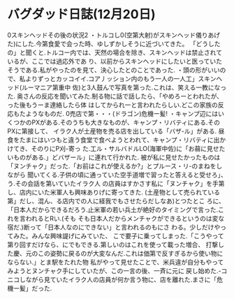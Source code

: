 # バグダッド日誌(12月20日)

0スキンヘッドその後の状況2
・トルコし0(空第大射)がスキンヘッド儀りあげた)にした.今第食愛で会った時、ゆしずかしそうに近づいてきた。
「どうしたの」と聞くと.トルコー内では、天然の場合を除き、スキンヘッドは禁止されているが、ここでは過応外であ
り、以前からスキンヘッドにしたいと医っていたそうである.私がやったのを見て、決心したとのことであった.
・頭の形がいいので、私よりずっとカッコイイ.コア丿ッション内のもう一人の一人工」スキンヘッド(ルーマニア第重中
佐)と3人鼓んで写真を第った.これは、笑える一教になった.
奥さんの反応を聞いてみた.制る物に話で話したら、「やめろーとわれたが、った後もうーま達絡したら体
はしてかられ一と言われたらしい.どこの家族の反応もたようなものだ.
0売店で第・・・(ドラゴン)危機ー髪!
・キャンプ辺にはいくつかのPXがある.そのうちも大きなものが、キャンプ・リバティにある.そのPXに第接して、
イラク人が土産物を売る店を出している「バザ-ル」がある.
昼食をたまにはいつもと違う食堂で食べようとわれて、キャンプ・リバティに出かけてき、そのりにP刈-寄っ
た.工ル・サルバドルLO(海軍中佐)に「お蒻に見せたいものがある.」どバザール」に連れて行かれた.
被が私に見せたかったものは「ヌンチャク」だった.「お前はこれが使えるか?」とプルース・リ-のまねをしながら
聞いてくる.子供の頃に通っていた空手道増で習ったと答えると受せろ」、う.その会話を第いていたイラク人
の店員はすかさす私に「ヌンチャク」を手第し、店内にいた米軍人も興味ありげに寄ってきた.
(土産物として売られている第」だし、混ん、る店内での人に経我でもさせたらだしなあ)とつたとこ
ろに、「日本人だからできるだろう.止米軍の若い兵土が絶好のタイミングで言った.これを言われるとRい.(そも
そも日本人だからメンチャクができるというのは変な宿だ.)断って「日本人なのにできない」と言われるのもにさ
わる。少しだけやってみた。みんな興味諟げにみていた、
こで要子に乗ってしまった.「こうやって第り回すだけなら、にでもできる.第しいのはこれを使って載った増合、
打撃した慶、元のこの姿勢に戻るのが大変なんだ.これは価第で反すぎるから使い物にならない.」とま駅をたれた物
私がやって見せたことで、米兵違が自分もやってみようとヌンチャク手にしていたが、この一言の後、一斉に元に
戻し始めた.-コニコしながら見ていたイラク人の店員が何か言う物に、店を離れた.まさに「危機ー髪」だった.
